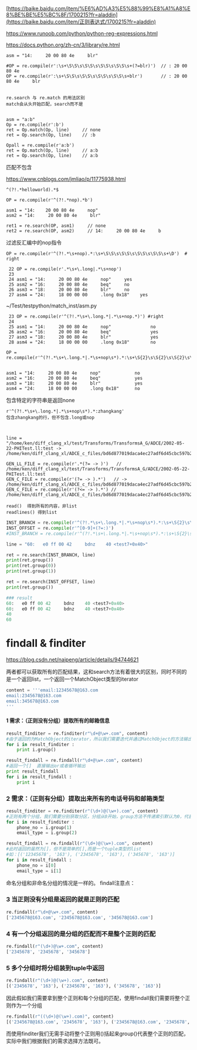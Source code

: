 [https://baike.baidu.com/item/%E6%AD%A3%E5%88%99%E8%A1%A8%E8%BE%BE%E5%BC%8F/1700215?fr=aladdin](https://baike.baidu.com/item/正则表达式/1700215?fr=aladdin)

https://www.runoob.com/python/python-reg-expressions.html





https://docs.python.org/zh-cn/3/library/re.html 

```
asm = "14:     20 00 80 4e     blr"

#OP = re.compile(r':\s+\S\S\s\S\S\s\S\S\s\S\S\s+(?=blr)')  // :	20 00 80 4e
OP = re.compile(r':\s+\S\S\s\S\S\s\S\S\s\S\S\s+blr')       // :	20 00 80 4e 	blr


```







```
re.search 与 re.match 的用法区别
match会从头开始匹配，search而不是


asm = "a:b"
Op = re.compile(r':b')
ret = Op.match(Op, line)     // none
ret = Op.search(Op, line)    // :b

Opall = re.compile(r'a:b')
ret = Op.match(Op, line)     // a:b
ret = Op.search(Op, line)    // a:b
```





匹配不包含

https://www.cnblogs.com/jmliao/p/11775938.html

```
^(?!.*helloworld).*$
```





```
OP = re.compile(r'^(?!.*nop).*b')

asm1 = "14:    20 00 80 4e     nop"
asm2 = "14:     20 00 80 4e     blr"

ret1 = re.search(OP, asm1)     // none
ret2 = re.search(OP, asm2)     // 14:     20 00 80 4e     b
```





过滤反汇编中的nop指令

```
OP = re.compile(r'^(?!.*\s+nop).*:\s+\S\S\s\S\S\s\S\S\s\S\S\s+\D')  # right
```







```
 22 OP = re.compile(r'.*\s+\.long|.*\s+nop')
 23
 24 asm1 = "14:     20 00 80 4e     nop"     yes  
 25 asm2 = "16:     20 00 80 4e     beq"     no
 26 asm3 = "18:     20 00 80 4e     blr"     no
 27 asm4 = "24:     18 00 00 00     .long 0x18"    yes
```



~/Test/testpython/match_inst/asm.py

```
 23 OP = re.compile(r'^(?!.*\s+\.long.*|.*\s+nop.*)') #right
 24
 25 asm1 = "14:     20 00 80 4e     nop"               no
 26 asm2 = "16:     20 00 80 4e     beq"               yes
 27 asm3 = "18:     20 00 80 4e     blr"               yes
 28 asm4 = "24:     18 00 00 00     .long 0x18"        no
```







```
OP = re.compile(r'^(?!.*\s+\.long.*|.*\s+nop\s*).*:\s+\S{2}\s\S{2}\s\S{2}\s\S{2}\s+\D')


asm1 = "14:     20 00 80 4e     nop"             no
asm2 = "16:     20 00 80 4e     beq"             yes
asm3 = "18:     20 00 80 4e     blr"             yes
asm4 = "24:     18 00 00 00     .long 0x18"      no
```





包含特定的字符串是返回none

```
r'^(?!.*\s+\.long.*|.*\s+nop\s*).*:zhangkang'
包含zhangkang的行，但不包含.long或nop
```





```


line = "/home/ken/diff_clang_xl/test/Transforms/TransformsA_G/ADCE/2002-05-22-PHITest.ll:test -> /home/ken/diff_clang_xl/ADCE_c_files/bd6d877019daca4ec27adf6d45cbc597b26c8d60.c"

GEN_LL_FILE = re.compile(r'.*(?= -> )')   // /home/ken/diff_clang_xl/test/Transforms/TransformsA_G/ADCE/2002-05-22-PHITest.ll:test
GEN_C_FILE = re.compile(r'(?= -> ).*')   // -> /home/ken/diff_clang_xl/ADCE_c_files/bd6d877019daca4ec27adf6d45cbc597b26c8d60.c
GEN_C_FILE = re.compile(r'(?<= -> ).*') // /home/ken/diff_clang_xl/ADCE_c_files/bd6d877019daca4ec27adf6d45cbc597b26c8d60.c
```





```
read()  得到所有的内容，非list
readlines() 得到list
```





```python
INST_BRANCH = re.compile(r'^(?!.*\s+\.long.*|.*\s+nop\s*).*:\s+\S{2}\s\S{2}\s\S{2}\s\S{2}\s+b\D*\s+([0-9]+) <.*\+.*>')
INST_OFFSET = re.compile(r'^[0-9]+(?=:)')
#INST_BRANCH = re.compile(r'^(?!.*\s+\.long.*|.*\s+nop\s*).*:\s+\S{2}\s\S{2}\s\S{2}\s\S{2}\s+b\D*\s+([0-9]+)\<.*+.*\>')

line = "60:   e0 ff 00 42     bdnz    40 <test7+0x40>"

ret = re.search(INST_BRANCH, line)
print(ret.group())
print(ret.group(0))
print(ret.group(1))

ret = re.search(INST_OFFSET, line)
print(ret.group())

### result
60:   e0 ff 00 42     bdnz    40 <test7+0x40>
60:   e0 ff 00 42     bdnz    40 <test7+0x40>
40
60
```





# findall & finditer

https://blog.csdn.net/naipeng/article/details/94744621

两者都可以获取所有的匹配结果，这和search方法有着很大的区别，同时不同的是一个返回list，一个返回一个MatchObject类型的iterator

```python
content = '''email:12345678@163.com
email:2345678@163.com
email:345678@163.com
'''
```



#### 1 需求：（正则没有分组）提取所有的邮箱信息

```python
result_finditer = re.finditer(r"\d+@\w+.com", content)
#由于返回的为MatchObject的iterator，所以我们需要迭代并通过MatchObject的方法输出
for i in result_finditer :
    print i.group()

result_findall = re.findall(r"\d+@\w+.com", content)
#返回一个[]  直接输出or或者循环输出
print result_findall
for i in result_findall :
    print i
```



### 2 需求：（正则有分组）提取出来所有的电话号码和邮箱类型

```python
result_finditer = re.finditer(r"(\d+)@(\w+).com", content)
#正则有两个分组，我们需要分别获取分区，分组从0开始，group方法不传递索引默认为0，代表了整个正则的匹配结果
for i in result_finditer :
    phone_no = i.group(1)
    email_type = i.group(2)

result_findall = re.findall(r"(\d+)@(\w+).com", content)
#此时返回的虽然为[]，但不是简单的[],而是一个tuple类型的list  
#如：[('12345678', '163'), ('2345678', '163'), ('345678', '163')]
for i in result_findall :
    phone_no = i[0]
    email_type = i[1]
```



命名分组和非命名分组的情况是一样的。
findall注意点：

### 3 当正则没有分组是返回的就是正则的匹配

```python
re.findall(r"\d+@\w+.com", content)
['2345678@163.com', '2345678@163.com', '345678@163.com']
```



### 4 有一个分组返回的是分组的匹配而不是整个正则的匹配

```python
re.findall(r"(\d+)@\w+.com", content)
['2345678', '2345678', '345678']
```



### 5 多个分组时将分组装到tuple中返回

```python
re.findall(r"(\d+)@(\w+).com", content)
[('2345678', '163'), ('2345678', '163'), ('345678', '163')]
```



因此假如我们需要拿到整个正则和每个分组的匹配，使用findall我们需要将整个正则作为一个分组

```python
re.findall(r"((\d+)@(\w+).com)", content)
[('2345678@163.com', '2345678', '163'), ('2345678@163.com', '2345678', '163'), ('345678@163.com', '345678', '163')]
```



而使用finditer我们无需手动将整个正则用()括起来group()代表整个正则的匹配，实际中我们根据我们的需求选择方法既可。


